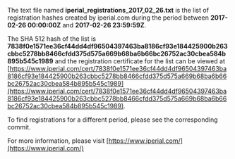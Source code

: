 The text file named **iperial_registrations_2017_02_26.txt** is the list of registration hashes created by iperial.com during the period between **2017-02-26 00:00:00Z** and **2017-02-26 23:59:59Z**.

The SHA 512 hash of the list is **7838f0e1571ee36cf44dd4df96504397463ba8186cf93e184425900b263cbbc5278bb8466cfdd375d575a669b68ba6b66bc26752ac30cbea584b895b545c1989** and the registration certificate for the list can be viewed at [https://www.iperial.com/cert/7838f0e1571ee36cf44dd4df96504397463ba8186cf93e184425900b263cbbc5278bb8466cfdd375d575a669b68ba6b66bc26752ac30cbea584b895b545c1989](https://www.iperial.com/cert/7838f0e1571ee36cf44dd4df96504397463ba8186cf93e184425900b263cbbc5278bb8466cfdd375d575a669b68ba6b66bc26752ac30cbea584b895b545c1989).

To find registrations for a different period, please see the corresponding commit.

For more information, please visit [https://www.iperial.com/](https://www.iperial.com/)
